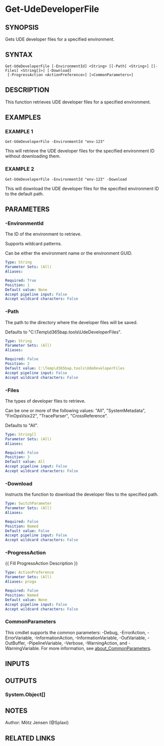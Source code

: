 ﻿---
external help file: d365bap.tools-help.xml
Module Name: d365bap.tools
online version:
schema: 2.0.0
---

# Get-UdeDeveloperFile

## SYNOPSIS
Gets UDE developer files for a specified environment.

## SYNTAX

```
Get-UdeDeveloperFile [-EnvironmentId] <String> [[-Path] <String>] [[-Files] <String[]>] [-Download]
 [-ProgressAction <ActionPreference>] [<CommonParameters>]
```

## DESCRIPTION
This function retrieves UDE developer files for a specified environment.

## EXAMPLES

### EXAMPLE 1
```
Get-UdeDeveloperFile -EnvironmentId "env-123"
```

This will retrieve the UDE developer files for the specified environment ID without downloading them.

### EXAMPLE 2
```
Get-UdeDeveloperFile -EnvironmentId "env-123" -Download
```

This will download the UDE developer files for the specified environment ID to the default path.

## PARAMETERS

### -EnvironmentId
The ID of the environment to retrieve.

Supports wildcard patterns.

Can be either the environment name or the environment GUID.

```yaml
Type: String
Parameter Sets: (All)
Aliases:

Required: True
Position: 1
Default value: None
Accept pipeline input: False
Accept wildcard characters: False
```

### -Path
The path to the directory where the developer files will be saved.

Defaults to "C:\Temp\d365bap.tools\UdeDeveloperFiles".

```yaml
Type: String
Parameter Sets: (All)
Aliases:

Required: False
Position: 2
Default value: C:\Temp\d365bap.tools\UdeDeveloperFiles
Accept pipeline input: False
Accept wildcard characters: False
```

### -Files
The types of developer files to retrieve.

Can be one or more of the following values: "All", "SystemMetadata", "FinOpsVsix22", "TraceParser", "CrossReference".

Defaults to "All".

```yaml
Type: String[]
Parameter Sets: (All)
Aliases:

Required: False
Position: 3
Default value: All
Accept pipeline input: False
Accept wildcard characters: False
```

### -Download
Instructs the function to download the developer files to the specified path.

```yaml
Type: SwitchParameter
Parameter Sets: (All)
Aliases:

Required: False
Position: Named
Default value: False
Accept pipeline input: False
Accept wildcard characters: False
```

### -ProgressAction
{{ Fill ProgressAction Description }}

```yaml
Type: ActionPreference
Parameter Sets: (All)
Aliases: proga

Required: False
Position: Named
Default value: None
Accept pipeline input: False
Accept wildcard characters: False
```

### CommonParameters
This cmdlet supports the common parameters: -Debug, -ErrorAction, -ErrorVariable, -InformationAction, -InformationVariable, -OutVariable, -OutBuffer, -PipelineVariable, -Verbose, -WarningAction, and -WarningVariable. For more information, see [about_CommonParameters](http://go.microsoft.com/fwlink/?LinkID=113216).

## INPUTS

## OUTPUTS

### System.Object[]
## NOTES
Author: Mötz Jensen (@Splaxi)

## RELATED LINKS
